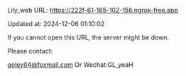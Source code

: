 Lily_web URL: https://222f-61-165-102-156.ngrok-free.app

Updated at: 2024-12-06 01:10:02

If you cannot open this URL, the server might be down.

Please contact: 

goley04@foxmail.com Or Wechat:GL_yeaH